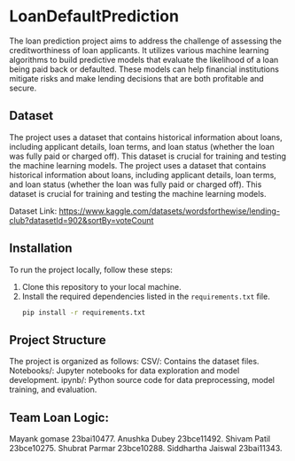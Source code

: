 # LoanDefaultPrediction
The loan prediction project aims to address the challenge of assessing the creditworthiness of loan applicants. It utilizes various machine learning algorithms to build predictive models that evaluate the likelihood of a loan being paid back or defaulted. These models can help financial institutions mitigate risks and make lending decisions that are both profitable and secure.

## Dataset
The project uses a dataset that contains historical information about loans, including applicant details, loan terms, and loan status (whether the loan was fully paid or charged off). This dataset is crucial for training and testing the machine learning models.
The project uses a dataset that contains historical information about loans, including applicant details, loan terms, and loan status (whether the loan was fully paid or charged off). This dataset is crucial for training and testing the machine learning models. 

Dataset Link: https://www.kaggle.com/datasets/wordsforthewise/lending-club?datasetId=902&sortBy=voteCount

## Installation
To run the project locally, follow these steps:
1. Clone this repository to your local machine.
2. Install the required dependencies listed in the `requirements.txt` file.
   ```bash
   pip install -r requirements.txt
## Project Structure
The project is organized as follows:
CSV/: Contains the dataset files.
Notebooks/: Jupyter notebooks for data exploration and model development.
ipynb/: Python source code for data preprocessing, model training, and evaluation.
## Team Loan Logic:
Mayank gomase 23bai10477.
Anushka Dubey 23bce11492.
Shivam Patil 23bce10275.
Shubrat Parmar 23bce10288.
Siddhartha Jaiswal 23bai11343.

